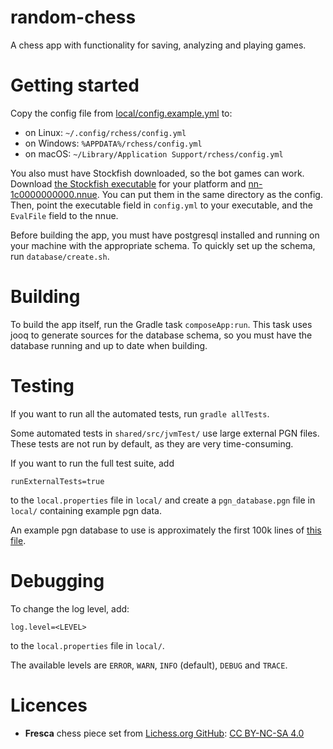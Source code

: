 # random-chess
A chess app with functionality for saving, analyzing and playing games.

# Getting started
Copy the config file from [local/config.example.yml](local/config.example.yml) to:
- on Linux: `~/.config/rchess/config.yml`
- on Windows: `%APPDATA%/rchess/config.yml`
- on macOS: `~/Library/Application Support/rchess/config.yml`

You also must have Stockfish downloaded, so the bot games can work.
Download [the Stockfish executable](https://stockfishchess.org/download/) for your platform
and [nn-1c0000000000.nnue](https://tests.stockfishchess.org/api/nn/nn-1c0000000000.nnue).
You can put them in the same directory as the config.
Then, point the executable field in `config.yml` to your executable,
and the `EvalFile` field to the nnue.

Before building the app, you must have postgresql installed and running on your machine with the appropriate schema.
To quickly set up the schema, run `database/create.sh`.

# Building
To build the app itself, run the Gradle task `composeApp:run`.
This task uses jooq to generate sources for the database schema,
so you must have the database running and up to date when building.

# Testing
If you want to run all the automated tests, run `gradle allTests`.

Some automated tests in `shared/src/jvmTest/` use large external PGN files. 
These tests are not run by default, as they are very time-consuming. 

If you want to run the full test suite, add
```
runExternalTests=true
```
to the `local.properties` file in `local/` and create a `pgn_database.pgn`
file in `local/` containing example pgn data.

An example pgn database to use is approximately the first 100k lines of [this file](https://lichess.org/api/games/user/german11).

# Debugging
To change the log level, add:
```
log.level=<LEVEL>
```
to the `local.properties` file in `local/`.

The available levels are `ERROR`, `WARN`, `INFO` (default), `DEBUG` and `TRACE`.

# Licences
- **Fresca** chess piece set from [Lichess.org GitHub](https://github.com/lichess-org/lila/blob/master/COPYING.md):
  [CC BY-NC-SA 4.0](https://creativecommons.org/licenses/by-nc-sa/4.0/)
